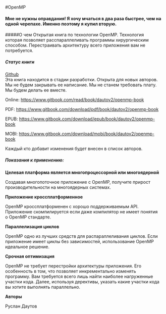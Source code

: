 #OpenMP

#### Мне не нужны оправдания! Я хочу мчаться в два раза быстрее, чем на одной черепахе. Именно поэтому я купил вторую.

#####О чем 
Открытая книга по технологии OpenMP. Технология которая позволяет расспараллеливать программы хирургическим способом. Перестраивать архитектуру всего приложения вам не потребуется.


##### Статус книги
[Github](https://github.com/dautov2/OpenMP-Book)  
Эта книга находится в стадии разработки. Открыта для новых авторов. Мы не будем закрывать ее написание. Мы не станем требовать плату. Мы будем делать ее вместе. 

Online: https://www.gitbook.com/read/book/dautov2/openmp-book

PDF: https://www.gitbook.com/download/pdf/book/dautov2/openmp-book

EPUB: https://www.gitbook.com/download/epub/book/dautov2/openmp-book

MOBI: https://www.gitbook.com/download/mobi/book/dautov2/openmp-book


Каждый кто добавит изменения будет внесен в список авторов. 


##### Показания к применению:

**Целевая платформа является многопроцессорной или многоядерной**

Создавая многопоточное приложение с OpenMP, получите прирост производительности на многоядерных системах.

**Приложение кроссплатформенное**

OpenMP кроссплатформенен с хорошо поддерживаемым API. Приложение скомпилируется если даже компилятор не имеет понятия о OpenMP стандарте.

**Параллелизация циклов**

OpenMP одно из лучших средств для распараллеливания циклов. Если приложение имеет циклы без зависимостей, использование OpenMP идеальное решение.

**Срочная оптимизация**

OpenMP не требует перестройки архитектуры приложения. Его особенность в том, что позволяет инкрементально изменять программу. Вам требуется всего лишь найти наиболее нагруженные участки кода. Далее, используя дерективы, указать какие участки кода вы хотите выполнять параллельно.



**Авторы**

Руслан Даутов


